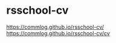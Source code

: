 # rsschool-cv

https://commlog.github.io/rsschool-cv/ <br>
https://commlog.github.io/rsschool-cv/cv
